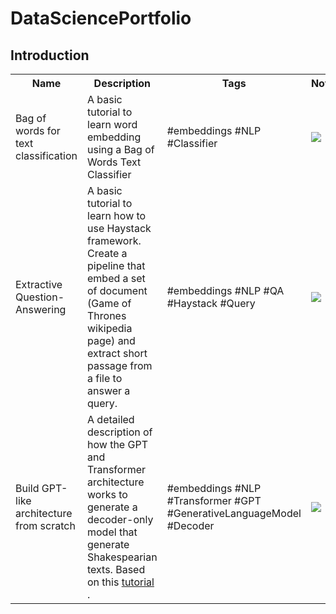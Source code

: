 # DataSciencePortfolio

## Introduction

<table class="tg">
  <tr>
    <th class="tg-yw4l"><b>Name</b></th>
    <th class="tg-yw4l"><b>Description</b></th>
    <th class="tg-yw4l"><b>Tags</b></th>
    <th class="tg-yw4l"><b>Notebook</b></th>
  </tr>
  
  <tr>
    <td class="tg-yw4l">Bag of words for text classification </td>
    <td class="tg-yw4l">A basic tutorial to learn word embedding using a Bag of Words Text Classifier </td>
    <td class="tg-yw4l">#embeddings #NLP #Classifier </td>
    <td class="tg-yw4l"><a href="https://colab.research.google.com/drive/1QM1-AwUp7uRknc1Gu27PhRJk3pS7aqng?usp=sharing">
  <img src="https://colab.research.google.com/assets/colab-badge.svg" width = '' >
</a></td>
  </tr>
  
  <tr>
    <td class="tg-yw4l">Extractive Question-Answering  </td>
    <td class="tg-yw4l">A basic tutorial to learn how to use Haystack framework. Create a pipeline that embed a set of document (Game of Thrones wikipedia page) and extract short passage from a file to answer a query.  </td>
    <td class="tg-yw4l">#embeddings #NLP #QA #Haystack #Query </td>
    <td class="tg-yw4l"><a href="https://colab.research.google.com/drive/1QM1-AwUp7uRknc1Gu27PhRJk3pS7aqng?usp=sharing">
  <img src="https://colab.research.google.com/assets/colab-badge.svg" width = '' >
</a></td>
  </tr>
 
   <tr>
    <td class="tg-yw4l">Build GPT-like architecture from scratch  </td>
    <td class="tg-yw4l">A detailed description of how the GPT and Transformer architecture works to generate a decoder-only model that generate Shakespearian texts. Based on this <a href="https://www.youtube.com/watch?v=kCc8FmEb1nY">tutorial </a>.  </td>
    <td class="tg-yw4l">#embeddings #NLP #Transformer #GPT #GenerativeLanguageModel #Decoder </td>
    <td class="tg-yw4l"><a href="https://colab.research.google.com/drive/1hBiPK4DcWNPGTqIrzYOkBfzum6cIuQAT?usp=sharing">
  <img src="https://colab.research.google.com/assets/colab-badge.svg" width = '' >
</a></td>
  </tr>
  </table> 
  
